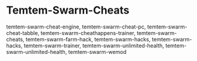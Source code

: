 # Temtem-Swarm-Cheats
temtem-swarm-cheat-engine, temtem-swarm-cheat-pc, temtem-swarm-cheat-tabble, temtem-swarm-cheathappens-trainer, temtem-swarm-cheats, temtem-swarm-farm-hack, temtem-swarm-hacks, temtem-swarm-hacks, temtem-swarm-trainer, temtem-swarm-unlimited-health, temtem-swarm-unlimited-health, temtem-swarm-wemod
